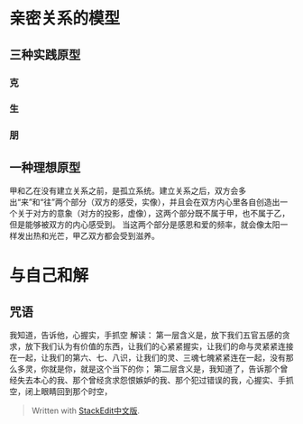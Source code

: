 
# 亲密关系的模型
## 三种实践原型
### 克

### 生


### 朋

## 一种理想原型
甲和乙在没有建立关系之前，是孤立系统。建立关系之后，双方会多出“来”和“往”两个部分（双方的感受，实像），并且会在双方内心里各自创造出一个关于对方的意象（对方的投影，虚像），这两个部分既不属于甲，也不属于乙，但是能够被双方的内心感受到。
当这两个部分是感恩和爱的频率，就会像太阳一样发出热和光芒，甲乙双方都会受到滋养。

# 与自己和解

## 咒语

 我知道，告诉他，心握实，手抓空
 解读：
 第一层含义是，放下我们五官五感的贪求，放下我们认为有价值的东西，让我们的心紧紧握实，让我们的命与灵紧紧连接在一起，让我们的第六、七、八识，让我们的灵、三魂七魄紧紧连在一起，没有那么多灵，你就是你，就是这个当下的你；
 第二层含义是，我知道了，告诉那个曾经失去本心的我、那个曾经贪求怨恨嫉妒的我、那个犯过错误的我，心握实、手抓空，闭上眼睛回到那个时空，
> Written with [StackEdit中文版](https://stackedit.cn/).
<!--stackedit_data:
eyJoaXN0b3J5IjpbNjMwNzI1MTA2LC0yNjcyMzE4NTQsNzUwOT
EwMzE5XX0=
-->